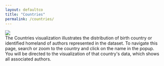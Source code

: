 ```yaml
---
layout: defaultco
title: "Countries"
permalink: /countries/
---
```


<div class="wordcloud">
<img src="{{ site.baseurl }}/assets/img/bannercountries.png"></div>
<div>
</div>
The Countries visualization illustrates the distribution of birth country or identified homeland of authors represented in the dataset. To navigate this page, search or zoom to the country and click on the name in the popup. You will be directed to the visualization of that country's data, which shows all associated authors.
